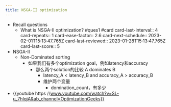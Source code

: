 ```yaml
---
title: NSGA-II optimization
---
```


- Recall questions
	- What is NSGA-II optimization?  #ques1 #card
	  card-last-interval:: 4
	  card-repeats:: 1
	  card-ease-factor:: 2.6
	  card-next-schedule:: 2023-02-01T15:13:47.765Z
	  card-last-reviewed:: 2023-01-28T15:13:47.765Z
	  card-last-score:: 5
- NSGA-II
	- Non-Dominated sorting
		- 如果我们有多个optimization goal，例如latency和accuracy
			- 那么两个solution的比较 A dominates B
				- latency_A < latency_B and accuracy_A > accuracy_B
				- 维护两个变量
					- domination_count，有多少
- {{youtube https //www.youtube.com/watch?v=SL-u_7hIqjA&ab_channel=OptimizationGeeks}}